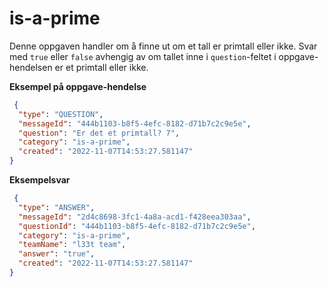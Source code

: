 # is-a-prime

Denne oppgaven handler om å finne ut om et tall er primtall eller ikke. Svar med `true` eller `false` avhengig av om
tallet inne i `question`-feltet i oppgave-hendelsen er et primtall eller ikke.

**Eksempel på oppgave-hendelse**

```json
 {
  "type": "QUESTION",
  "messageId": "444b1103-b8f5-4efc-8182-d71b7c2c9e5e",
  "question": "Er det et primtall? 7",
  "category": "is-a-prime",
  "created": "2022-11-07T14:53:27.581147"
}
```

**Eksempelsvar**

```json
 {
  "type": "ANSWER",
  "messageId": "2d4c8698-3fc1-4a8a-acd1-f428eea303aa",
  "questionId": "444b1103-b8f5-4efc-8182-d71b7c2c9e5e",
  "category": "is-a-prime",
  "teamName": "l33t team",
  "answer": "true",
  "created": "2022-11-07T14:53:27.581147"
}
```
